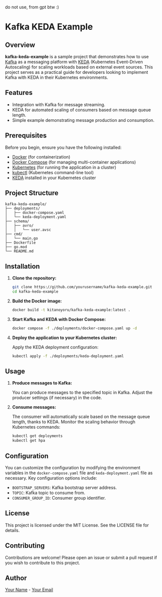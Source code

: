 do not use, from gpt btw :)

# Kafka KEDA Example

## Overview

**kafka-keda-example** is a sample project that demonstrates how to use [Kafka](https://kafka.apache.org/) as a messaging platform with [KEDA](https://keda.sh/) (Kubernetes Event-Driven Autoscaling) for scaling workloads based on external event sources. This project serves as a practical guide for developers looking to implement Kafka with KEDA in their Kubernetes environments.

## Features

- Integration with Kafka for message streaming.
- KEDA for automated scaling of consumers based on message queue length.
- Simple example demonstrating message production and consumption.

## Prerequisites

Before you begin, ensure you have the following installed:

- [Docker](https://www.docker.com/) (for containerization)
- [Docker Compose](https://docs.docker.com/compose/) (for managing multi-container applications)
- [Kubernetes](https://kubernetes.io/) (for running the application in a cluster)
- [kubectl](https://kubernetes.io/docs/tasks/tools/) (Kubernetes command-line tool)
- [KEDA](https://keda.sh/docs/2.0/) installed in your Kubernetes cluster

## Project Structure

```
kafka-keda-example/
├── deployments/
│   ├── docker-compose.yaml
│   └── keda-deployment.yaml
├── schema/
│   ├── avro/
│   │   └── user.avsc
├── cmd/
│   └── main.go
├── Dockerfile
├── go.mod
└── README.md
```

## Installation

1. **Clone the repository:**

   ```bash
   git clone https://github.com/yourusername/kafka-keda-example.git
   cd kafka-keda-example
   ```

2. **Build the Docker image:**

   ```bash
   docker build -t kitanoyoru/kafka-keda-example:latest .
   ```

3. **Start Kafka and KEDA with Docker Compose:**

   ```bash
   docker compose -f ./deployments/docker-compose.yaml up -d
   ```

4. **Deploy the application to your Kubernetes cluster:**

   Apply the KEDA deployment configuration:

   ```bash
   kubectl apply -f ./deployments/keda-deployment.yaml
   ```

## Usage

1. **Produce messages to Kafka:**

   You can produce messages to the specified topic in Kafka. Adjust the producer settings (if necessary) in the code.

2. **Consume messages:**

   The consumer will automatically scale based on the message queue length, thanks to KEDA. Monitor the scaling behavior through Kubernetes commands:

   ```bash
   kubectl get deployments
   kubectl get hpa
   ```

## Configuration

You can customize the configuration by modifying the environment variables in the `docker-compose.yaml` file and `keda-deployment.yaml` file as necessary. Key configuration options include:

- `BOOTSTRAP_SERVERS`: Kafka bootstrap server address.
- `TOPIC`: Kafka topic to consume from.
- `CONSUMER_GROUP_ID`: Consumer group identifier.

## License

This project is licensed under the MIT License. See the LICENSE file for details.

## Contributing

Contributions are welcome! Please open an issue or submit a pull request if you wish to contribute to this project.

## Author

[Your Name](https://yourwebsite.com) - [Your Email](mailto:youremail@domain.com)



